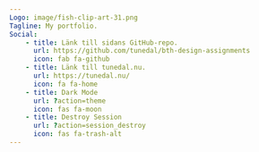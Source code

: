```yaml
---
Logo: image/fish-clip-art-31.png
Tagline: My portfolio.
Social:
    - title: Länk till sidans GitHub-repo.
      url: https://github.com/tunedal/bth-design-assignments
      icon: fab fa-github
    - title: Länk till tunedal.nu.
      url: https://tunedal.nu/
      icon: fa fa-home
    - title: Dark Mode
      url: ?action=theme
      icon: fas fa-moon
    - title: Destroy Session
      url: ?action=session_destroy
      icon: fas fa-trash-alt
---
```

